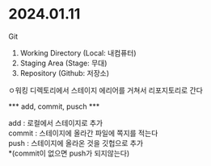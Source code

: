 # 2024.01.11

Git
 1. Working Directory (Local: 내컴퓨터)
 2. Staging Area (Stage: 무대)
 3. Repository (Github: 저장소)

ㅇ워킹 디렉토리에서 스테이지 에리어를 거쳐서 리포지토리로 간다

*** add, commit, pusch ***


add : 로컬에서 스테이지로 추가   
commit : 스테이지에 올라간 파일에 쪽지를 적는다   
push : 스테이지에 올라온 것을 깃헙으로 추가   
 *(commit이 없으면 push가 되지않는다)
